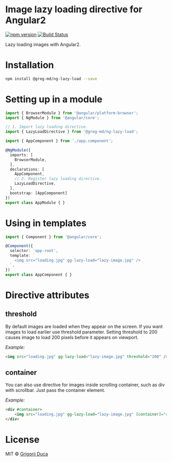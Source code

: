 # Image lazy loading directive for Angular2

[![npm version](https://badge.fury.io/js/%40greg-md%2Fng-lazy-load.svg)](https://badge.fury.io/js/%40greg-md%2Fng-lazy-load)
[![Build Status](https://travis-ci.org/greg-md/ng-lazy-load.svg?branch=master)](https://travis-ci.org/greg-md/ng-lazy-load)

Lazy loading images with Angular2.

# Installation

```bash
npm install @greg-md/ng-lazy-load --save
```

# Setting up in a module

```typescript
import { BrowserModule } from '@angular/platform-browser';
import { NgModule } from '@angular/core';

// 1. Import lazy loading directive.
import { LazyLoadDirective } from '@greg-md/ng-lazy-load';

import { AppComponent } from './app.component';

@NgModule({
  imports: [
    BrowserModule,
  ],
  declarations: [
    AppComponent,
    // 2. Register lazy loading directive.
    LazyLoadDirective,
  ],
  bootstrap: [AppComponent]
})
export class AppModule { }
```

# Using in templates

```typescript
import { Component } from '@angular/core';

@Component({
  selector: 'app-root',
  template: `
    <img src="loading.jpg" gg-lazy-load="lazy-image.jpg" />
  `,
})
export class AppComponent { }
```

# Directive attributes

## threshold

By default images are loaded when they appear on the screen.
If you want images to load earlier use threshold parameter.
Setting threshold to 200 causes image to load 200 pixels before it appears on viewport.

_Example:_

```html
<img src="loading.jpg" gg-lazy-load="lazy-image.jpg" threshold="200" />
```

## container

You can also use directive for images inside scrolling container,
such as div with scrollbar. Just pass the container element.

_Example:_

```html
<div #container>
    <img src="loading.jpg" gg-lazy-load="lazy-image.jpg" [container]="container" />
</div>
```

# License

MIT © [Grigorii Duca](http://greg.md)
